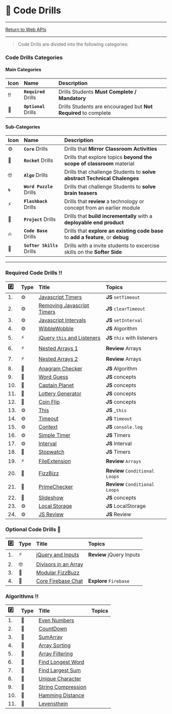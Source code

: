 # :dart: Code Drills

<hr> 

[Return to Web APIs](../../../README.md#web-apis)

<hr>

> Code Drills are divided into the following categories: 

### Code Drills Categories

#### **Main Categories**

| Icon | Name | Description |
|:--|:--|:--|
| :bangbang:  | **`Required`** Drills  | Drills Students **Must Complete / Mandatory** |
| :diamond_shape_with_a_dot_inside:  | **`Optional`** Drills  | Drills Students are encouraged but **Not Required** to complete |

#### **Sub-Categories**

| Icon | Name | Description |
|:--|:--|:--|
| :gear:  | **`Core`** Drills  | Drills that **Mirror Classroom Activities**|
| :rocket:  | **`Rocket`** Drills  | Drills that explore topics **beyond the scope of classroom** material  |
| :nerd_face: | **`Algo`** Drills  | Drills that challenge Students to **solve abstract Technical Chalenges** |
| :cyclone: | **`Word Puzzle`** Drills  | Drills that challenge Students to **solve brain teasers**  |
|  :zap: | **`Flashback`** Drills  | Drills that **review** a technology or concept from an earlier module  |
| :triangular_flag_on_post: | **`Project`** Drills  | Drills that **build incrementally** with a **deployable end product** |
| :fire:  | **`Code Base`** Drills  | Drills that **explore an existing code base** to **add a feature**, or **debug** |
| :radio_button: | **`Softer Skills`** Drills  | Drills with a invite students to excercise skills on the **Softer Side** |

<hr> 

### Required Code Drills :bangbang:

| :hash: | Type | Title | Topics|
| :-- | :-- | :-- |:-- |
| 1. | :gear: | [Javascript Timers](./00-required-code-drills/timers/1-core-js-timers) | **JS** `setTimeout`
| 2. | :gear: | [Removing Javascript Timers](./00-required-code-drills/timers/02-core-js-removing-timers) | **JS** `clearTimeout`
| 3. | :gear: | [Javascript Intervals](./00-required-code-drills/timers/03-core-js-intervals) | **JS** `setInterval`
| 4. | :gear: | [WibbleWobble](./00-required-code-drills/timers/04-core-fizzbuzz-reloaded) | **JS** Algorithm
| 5. | :zap: | [jQuery `this` and Listeners](./00-required-code-drills/timers/05-flash-jquery-this-and-listeners) | **JS** _`this`_ with listeners
| 6. | :zap: | [Nested Arrays 1](./00-required-code-drills/timers/06-flash-js-nested-arrays-1) | **Review** Arrays
| 7. | :zap: | [Nested Arrays 2](./00-required-code-drills/timers/07-flash-js-nested-arrays-2) | **Review** Arrays
| 8. | :rocket: | [Anagram Checker](./00-required-code-drills/timers/08-rock-js-anagram-checker) | **JS** Algorithm
| 9. | :rocket: | [Word Guess](./00-required-code-drills/timers/09-WordGuess) | **JS** concepts
| 10. | :rocket: | [Captain Planet](./00-required-code-drills/timers/10-CaptainPlanet) | **JS** concepts
| 11. | :rocket: | [Lottery Generator](./00-required-code-drills/timers/11-LotteryGenerator) | **JS** concepts
| 12. | :rocket: | [Coin Flip](./00-required-code-drills/timers/12-CoinFlip) | **JS** concepts
| 13. | :gear: | [This](./00-required-code-drills/timers/13-this) | **JS** _`this`
| 14. | :gear: | [Timeout](./00-required-code-drills/timers/14-Timeout) | **JS** `Timeout`
| 15. | :gear: | [Context](./00-required-code-drills/timers/15-Context) | **JS** `console.log`
| 16. | :gear: | [Simple Timer](./00-required-code-drills/timers/16-SimpleTimer) | **JS** Timers
| 17. | :gear: | [Interval](./00-required-code-drills/timers/17-Interval) | **JS** Interval
| 18. | :rocket: | [Stopwatch](./00-required-code-drills/timers/18-Stopwatch) | **JS** Timers
| 19. | :zap: | [FileExtension](./00-required-code-drills/timers/19-FileExtension) | **Review** `Arrays`
| 20. | :radio_button: | [FizzBizz](./00-required-code-drills/timers/20-FizzBuzz) | **Review** `Conditional Loops`
| 21. | :radio_button: | [PrimeChecker](./00-required-code-drills/timers/21-PrimeChecker) | **Review** `Conditional Loops`
| 22. | :rocket: | [Slideshow](./00-required-code-drills/timers/22-Slideshow) | **JS** concepts
| 23. | :gear: | [Local Storage](./00-required-code-drills/timers/23-core-local-storage) | **JS** LocalStorage
| 24. | :gear: | [JS Review](./00-required-code-drills/timers/24-flash-js-review) | **JS** Review

###  Optional Code Drills :diamond_shape_with_a_dot_inside:

| :hash: | Type | Title | Topics|
| :-- | :-- | :-- |:-- |
| 1. | :zap: | [jQuery and Inputs](./01-optional-code-drills/01-flash-jquery-input) | **Review** jQuery Inputs
| 2. | :nerd_face: | [Divisors in an Array](./01-optional-code-drills/02-algo-js-divisors) | 
| 3. | :rocket: | [Modular FizzBuzz](./01-optional-code-drills/03-rock-fizzbuzz-expanded) | 
| 4. | :rocket: | [Core Firebase Chat](./01-optional-code-drills/04-core-firebase-chat) | **Explore** `Firebase`

###  Algorithms :bangbang:

| :hash: | Type | Title | Topics|
| :-- | :-- | :-- |:-- |
| 1. | :rocket: | [Even Numbers](./02-Algorithms/01-log-even-nums) | 
| 2. | :rocket: | [CountDown](./02-Algorithms/02-countdown) | 
| 3. | :rocket: | [SumArray](./02-Algorithms/03-sum-array) | 
| 4. | :rocket: | [Array Sorting](./02-Algorithms/04-algo-array-sorting) | 
| 5. | :rocket: | [Array Filtering](./02-Algorithms/05-algo-array-filtering) | 
| 6. | :rocket: | [Find Longest Word](./02-Algorithms/06-algo-find-longest-word) | 
| 7. | :rocket: | [Find Largest Sum](./02-Algorithms/07-algo-largest-sum) | 
| 8. | :rocket: | [Unique Character](./02-Algorithms/08-algo-unique-char) | 
| 9. | :rocket: | [String Compression](./02-Algorithms/09-algo-string-compression) | 
| 10. | :rocket: | [Hamming Distance](./02-Algorithms/10-rock-hamming-distance) | 
| 11. | :rocket: | [Levensthein](./02-Algorithms/11-rock-levensthein) | 





